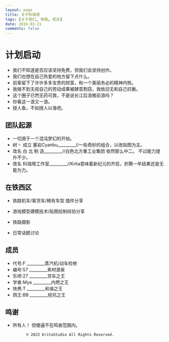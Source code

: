 ```yaml
---
layout: page
title: 关于科瑞塔
tags: [关于我们, 铁路, 机车]
date: 2016-03-21
comments: false
---
```

    
#  计划启动

* 我们不知道是否应该坚持免费，但我们会坚持创作。   
* 我们也想在自己热爱的地方留下点什么。
* 前辈留下了许许多多宝贵的财富，和一个美丽务必的精神内核。
* 我做不到无视自己的劳动成果被肆意剽窃，我依旧无和自己抗衡。
* 这个圈子已然无药可救，不是说长江后浪推前浪吗？
* 你看这一浪又一浪。
* 授人鱼，不如授人以渔吧。

## 团队起源

* 一切源于一个混沌梦幻的开始。
* 树丶 成立 塞岩Cyanbu_________//一些奇妙的组合，以改贴图为主。
* 改名 白 北 制 造_________//白色北方重工业集团 依然那么中二。 不过能力提升不少。
* 改名 科瑞塔工作室_________//Krita意味着新纪元的开启，折腾一年结果还是无能为力。

## 在铁西区   

* 铁路机车/客货车/稀有车型 插件分享

* 游戏模型建模技术/贴图绘制经验分享

* 铁路摄影

* 日常话题讨论  

## 成员

* 代号:F        _________蒸汽机/动车检修
* 编号:57       _________素材源泉
* 乐师:27       _________货车之王
* 学者:Mya      _________内燃之王
* 快男:T        _________和谐之王
* 鸽王:BB       _________挖坑之王

## 鸣谢


* 所有人！ 但傻逼不在鸣谢范围内。
      

            © 2023 KritaStudio All Rights Reserved.